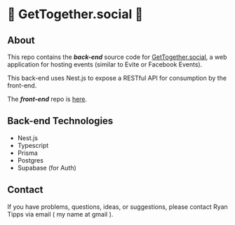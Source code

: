 # 🥳 GetTogether.social 🥳

## About

This repo contains the _**back-end**_ source code for [GetTogether.social](https://gettogether.social), a web application for hosting events (similar to Evite or Facebook Events).

This back-end uses Nest.js to expose a RESTful API for consumption by the front-end.

The _**front-end**_ repo is [here](https://github.com/RyanTippsTX/get-together-social).

## Back-end Technologies

- Nest.js
- Typescript
- Prisma
- Postgres
- Supabase (for Auth)

## Contact

If you have problems, questions, ideas, or suggestions, please contact Ryan Tipps via email ( my name at gmail ).
